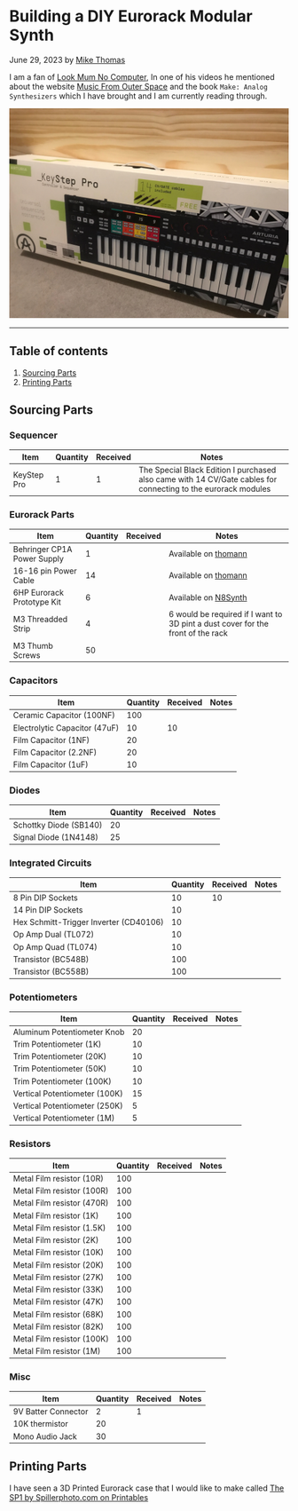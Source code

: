 # Building a DIY Eurorack Modular Synth

June 29, 2023 by [Mike Thomas](https://github.com/mikepthomas)

I am a fan of [Look Mum No Computer](https://www.youtube.com/@LOOKMUMNOCOMPUTER), In one of his videos he mentioned about the website [Music From Outer Space](http://musicfromouterspace.com/index.php?MAINTAB=SYNTHDIY&VPW=1430&VPH=660) and the book `Make: Analog Synthesizers` which I have brought and I am currently reading through.

![KeyStep Pro](https://github.com/mikepthomas/mikepthomas.github.io/raw/develop/src/img/eurorack-modular-synth/keystep-pro.jpg)

---

## Table of contents

1. [Sourcing Parts](#sourcing-parts)
2. [Printing Parts](#printing-parts)

## Sourcing Parts

### Sequencer

| Item        | Quantity | Received | Notes                                                                                                         |
| ----------- | -------- | -------- | ------------------------------------------------------------------------------------------------------------- |
| KeyStep Pro | 1        | 1        | The Special Black Edition I purchased also came with 14 CV/Gate cables for connecting to the eurorack modules |

### Eurorack Parts

| Item                        | Quantity | Received | Notes                                                                                                      |
| --------------------------- | -------- | -------- | ---------------------------------------------------------------------------------------------------------- |
| Behringer CP1A Power Supply | 1        |          | Available on [thomann](https://www.thomann.de/gb/behringer_cp1a.htm)                                       |
| 16-16 pin Power Cable       | 14       |          | Available on [thomann](https://www.thomann.de/gb/make_noise_power_cable_16pin_16pin.htm)                   |
| 6HP Eurorack Prototype Kit  | 6        |          | Available on [N8Synth](https://www.n8synth.co.uk/shop/eurorack-prototype-kits/6hp-eurorack-prototype-kit/) |
| M3 Threadded Strip          | 4        |          | 6 would be required if I want to 3D pint a dust cover for the front of the rack                            |
| M3 Thumb Screws             | 50       |          |                                                                                                            |

### Capacitors

| Item                          | Quantity | Received | Notes |
| ----------------------------- | -------- | -------- | ----- |
| Ceramic Capacitor (100NF)     | 100      |          |       |
| Electrolytic Capacitor (47uF) | 10       | 10       |       |
| Film Capacitor (1NF)          | 20       |          |       |
| Film Capacitor (2.2NF)        | 20       |          |       |
| Film Capacitor (1uF)          | 10       |          |       |

### Diodes

| Item                   | Quantity | Received | Notes |
| ---------------------- | -------- | -------- | ----- |
| Schottky Diode (SB140) | 20       |          |       |
| Signal Diode (1N4148)  | 25       |          |       |

### Integrated Circuits

| Item                                   | Quantity | Received | Notes |
| -------------------------------------- | -------- | -------- | ----- |
| 8 Pin DIP Sockets                      | 10       | 10       |       |
| 14 Pin DIP Sockets                     | 10       |          |       |
| Hex Schmitt-Trigger Inverter (CD40106) | 10       |          |       |
| Op Amp Dual (TL072)                    | 10       |          |       |
| Op Amp Quad (TL074)                    | 10       |          |       |
| Transistor (BC548B)                    | 100      |          |       |
| Transistor (BC558B)                    | 100      |          |       |

### Potentiometers

| Item                          | Quantity | Received | Notes |
| ----------------------------- | -------- | -------- | ----- |
| Aluminum Potentiometer Knob   | 20       |          |       |
| Trim Potentiometer (1K)       | 10       |          |       |
| Trim Potentiometer (20K)      | 10       |          |       |
| Trim Potentiometer (50K)      | 10       |          |       |
| Trim Potentiometer (100K)     | 10       |          |       |
| Vertical Potentiometer (100K) | 15       |          |       |
| Vertical Potentiometer (250K) | 5        |          |       |
| Vertical Potentiometer (1M)   | 5        |          |       |

### Resistors

| Item                       | Quantity | Received | Notes |
| -------------------------- | -------- | -------- | ----- |
| Metal Film resistor (10R)  | 100      |          |       |
| Metal Film resistor (100R) | 100      |          |       |
| Metal Film resistor (470R) | 100      |          |       |
| Metal Film resistor (1K)   | 100      |          |       |
| Metal Film resistor (1.5K) | 100      |          |       |
| Metal Film resistor (2K)   | 100      |          |       |
| Metal Film resistor (10K)  | 100      |          |       |
| Metal Film resistor (20K)  | 100      |          |       |
| Metal Film resistor (27K)  | 100      |          |       |
| Metal Film resistor (33K)  | 100      |          |       |
| Metal Film resistor (47K)  | 100      |          |       |
| Metal Film resistor (68K)  | 100      |          |       |
| Metal Film resistor (82K)  | 100      |          |       |
| Metal Film resistor (100K) | 100      |          |       |
| Metal Film resistor (1M)   | 100      |          |       |

### Misc

| Item                | Quantity | Received | Notes |
| ------------------- | -------- | -------- | ----- |
| 9V Batter Connector | 2        | 1        |       |
| 10K thermistor      | 20       |          |       |
| Mono Audio Jack     | 30       |          |       |

## Printing Parts

I have seen a 3D Printed Eurorack case that I would like to make called [The SP1 by Spillerphoto.com on Printables](https://www.printables.com/model/203562)
